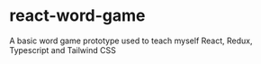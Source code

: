 # react-word-game
A basic word game prototype used to teach myself React, Redux, Typescript and Tailwind CSS
